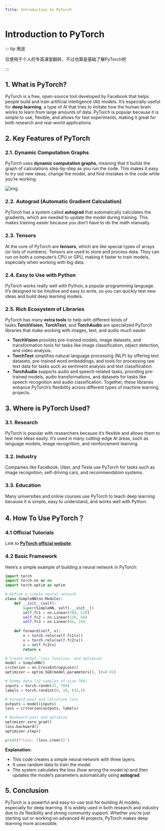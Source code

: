 ```yaml
---
Title: Introduction to PyTorch
---
```




# Introduction to PyTorch

::: tip 用途

仅使用于个人的专英课堂翻转，不过也算是基础了解PyTorch吧

:::

## 1. What is PyTorch?

PyTorch is a free, open-source tool developed by Facebook that helps people build and train artificial intelligence (AI) models. It’s especially useful for **deep learning**, a type of AI that tries to imitate how the human brain works to learn from large amounts of data. PyTorch is popular because it is simple to use, flexible, and allows for fast experiments, making it great for both research and real-world applications.

## 2. Key Features of PyTorch

### 2.1. **Dynamic Computation Graphs**

PyTorch uses **dynamic computation graphs**, meaning that it builds the graph of calculations step-by-step as you run the code. This makes it easy to try out new ideas, change the model, and find mistakes in the code while you’re working.

![img](/Users/ethan.liu/Downloads/torch动态图.gif)

### 2.2. **Autograd (Automatic Gradient Calculation)**

PyTorch has a system called **autograd** that automatically calculates the gradients, which are needed to update the model during training. This makes training easier because you don’t have to do the math manually.

### 2.3. **Tensors**

At the core of PyTorch are **tensors**, which are like special types of arrays (or lists of numbers). Tensors are used to store and process data. They can run on both a computer’s CPU or GPU, making it faster to train models, especially when working with big data.

### 2.4. **Easy to Use with Python**

PyTorch works really well with Python, a popular programming language. It’s designed to be intuitive and easy to write, so you can quickly test new ideas and build deep learning models.

### 2.5. **Rich Ecosystem of Libraries**

PyTorch has many **extra tools** to help with different kinds of tasks.**TorchVision**, **TorchText**, and **TorchAudio** are specialized PyTorch libraries that make working with images, text, and audio much easier. 

- **TorchVision** provides pre-trained models, image datasets, and transformation tools for tasks like image classification, object detection, and video analysis. 
- **TorchText** simplifies natural language processing (NLP) by offering text datasets, pre-trained word embeddings, and tools for processing raw text data for tasks such as sentiment analysis and text classification.
-  **TorchAudio** supports audio and speech-related tasks, providing pre-trained models, audio transformations, and datasets for tasks like speech recognition and audio classification. Together, these libraries enhance PyTorch’s flexibility across different types of machine learning projects.

## 3. Where is PyTorch Used?

### 3.1. **Research**

PyTorch is popular with researchers because it’s flexible and allows them to test new ideas easily. It’s used in many cutting-edge AI areas, such as language models, image recognition, and reinforcement learning.

### 3.2. **Industry**

Companies like Facebook, Uber, and Tesla use PyTorch for tasks such as image recognition, self-driving cars, and recommendation systems.

### 3.3. **Education**

Many universities and online courses use PyTorch to teach deep learning because it is simple, easy to understand, and works well with Python.

## 4. How To Use PyTorch？

### 4.1 Official Tutorials

Link to [**PyTorch official website**](https://pytorch.org/).

### 4.2 Basic Framework

Here’s a simple example of building a neural network in PyTorch:

```python
import torch
import torch.nn as nn
import torch.optim as optim

# Define a simple neural network
class SimpleNN(nn.Module):
    def __init__(self):
        super(SimpleNN, self).__init__()
        self.fc1 = nn.Linear(784, 128)
        self.fc2 = nn.Linear(128, 64)
        self.fc3 = nn.Linear(64, 10)
        
    def forward(self, x):
        x = torch.relu(self.fc1(x))
        x = torch.relu(self.fc2(x))
        x = self.fc3(x)
        return x

# Create model, loss function, and optimizer
model = SimpleNN()
criterion = nn.CrossEntropyLoss()
optimizer = optim.SGD(model.parameters(), lr=0.01)

# Dummy data (32 samples of size 784)
inputs = torch.randn(32, 784)
labels = torch.randint(0, 10, (32,))

# Forward pass and calculate loss
outputs = model(inputs)
loss = criterion(outputs, labels)

# Backward pass and optimize
optimizer.zero_grad()
loss.backward()
optimizer.step()

print(f"Loss: {loss.item()}")
```

 **Explanation:**

- This code creates a simple neural network with three layers.
- It uses random data to train the model.
- The system calculates the loss (how wrong the model is) and then updates the model’s parameters automatically using **autograd**.

## 5. Conclusion

PyTorch is a powerful and easy-to-use tool for building AI models, especially for deep learning. It is widely used in both research and industry due to its flexibility and strong community support. Whether you’re just starting out or working on advanced AI projects, PyTorch makes deep learning more accessible.